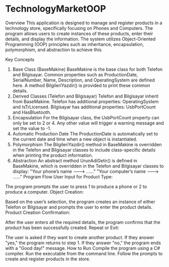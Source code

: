 # TechnologyMarketOOP


Overview
This application is designed to manage and register products in a technology store, specifically focusing on Phones and Computers. The program allows users to create instances of these products, enter their details, and display the information. The system utilizes Object-Oriented Programming (OOP) principles such as inheritance, encapsulation, polymorphism, and abstraction to achieve this.

Key Concepts
1. Base Class (BaseMakine)
BaseMakine is the base class for both Telefon and Bilgisayar.
Common properties such as ProductionDate, SerialNumber, Name, Description, and OperatingSystem are defined here.
A method BilgileriYazdir() is provided to print these common details.
2. Derived Classes (Telefon and Bilgisayar)
Telefon and Bilgisayar inherit from BaseMakine.
Telefon has additional properties: OperatingSystem and IsTrLicensed.
Bilgisayar has additional properties: UsbPortCount and HasBluetooth.
3. Encapsulation
For the Bilgisayar class, the UsbPortCount property can only be set to 2 or 4. Any other value will trigger a warning message and set the value to -1.
4. Automatic Production Date
The ProductionDate is automatically set to the current date and time when a new object is instantiated.
5. Polymorphism
The BilgileriYazdir() method in BaseMakine is overridden in the Telefon and Bilgisayar classes to include class-specific details when printing the product information.
6. Abstraction
An abstract method UrunAdiGetir() is defined in BaseMakine, which is overridden in the Telefon and Bilgisayar classes to display:
"Your phone’s name ---> ......"
"Your computer’s name ---> ......"
Program Flow
User Input for Product Type:

The program prompts the user to press 1 to produce a phone or 2 to produce a computer.
Object Creation:

Based on the user’s selection, the program creates an instance of either Telefon or Bilgisayar and prompts the user to enter the product details.
Product Creation Confirmation:

After the user enters all the required details, the program confirms that the product has been successfully created.
Repeat or Exit:

The user is asked if they want to create another product. If they answer "yes," the program returns to step 1. If they answer "no," the program ends with a "Good day!" message.
How to Run
Compile the program using a C# compiler.
Run the executable from the command line.
Follow the prompts to create and register products in the store.
